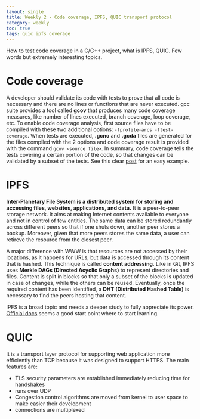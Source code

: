 ```yaml
---
layout: single
title: Weekly 2 - Code coverage, IPFS, QUIC transport protocol
category: weekly
toc: true
tags: quic ipfs coverage
---
```

How to test code coverage in a C/C++ project, what is IPFS, QUIC.
Few words but extremely interesting topics.

# Code coverage
A developer should validate its code with tests to prove that all code is necessary and there are no lines or functions that are never executed. gcc suite provides a tool called **gcov** that produces many code coverage measures, like number of lines executed, branch coverage, loop coverage, etc. To enable code coverage analysis, first source files have to be compiled with these two additional options: `-fprofile-arcs -ftest-coverage`. When tests are executed, __.gcno__ and __.gcda__ files are generated for the files compiled with the 2 options and code coverage result is provided with the command `gcov <source file>`. In summary, code coverage tells the tests covering a certain portion of the code, so that changes can be validated by a subset of the tests. See this clear [post](https://www.linuxtoday.com/blog/analyzing-code-coverage-with-gcov/) for an easy example.

# IPFS
__Inter-Planetary File System is a distributed system for storing and accessing files, websites, applications, and data.__ It is a peer-to-peer storage network. It aims at making Internet contents available to everyone and not in control of few entities. The same data can be stored redundantly across different peers so that if one shuts down, another peer stores a backup. Moreover, given that more peers stores the same data, a user can retireve the resource from the closest peer.

A major difference with WWW is that resources are not accessed by their locations, as it happens for URLs, but data is accessed through its content that is hashed. This technique is called **content addressing**. Like in Git, IPFS uses **Merkle DAGs (Directed Acyclic Graphs)** to represent directories and files. Content is split in blocks so that only a subset of the blocks is updated in case of changes, while the others can be reused. Eventually, once the required content has been identified, a **DHT (Distributed Hashed Table)** is necessary to find the peers hosting that content.

IPFS is a broad topic and needs a deeper study to fully appreciate its power. [Official docs](https://docs.ipfs.io/) seems a good start point where to start learning.

# QUIC
It is a transport layer protocol for supporting web application more efficiently than TCP because it was designed to support HTTPS. The main features are:
- TLS security parameters are established immediately reducing time for handshakes
- runs over UDP
- Congestion control algorithms are moved from kernel to user space to make easier their development
- connections are multiplexed

